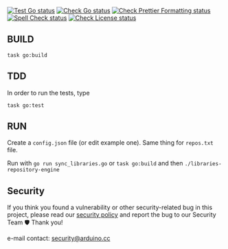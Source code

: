 [![Test Go status](https://github.com/arduino/libraries-repository-engine/actions/workflows/test-go.yml/badge.svg)](https://github.com/arduino/libraries-repository-engine/actions/workflows/test-go.yml)
[![Check Go status](https://github.com/arduino/libraries-repository-engine/actions/workflows/check-go.yml/badge.svg)](https://github.com/arduino/libraries-repository-engine/actions/workflows/check-go.yml)
[![Check Prettier Formatting status](https://github.com/arduino/libraries-repository-engine/actions/workflows/check-prettier-formatting-task.yml/badge.svg)](https://github.com/arduino/libraries-repository-engine/actions/workflows/check-prettier-formatting-task.yml)
[![Spell Check status](https://github.com/arduino/libraries-repository-engine/actions/workflows/spell-check-task.yml/badge.svg)](https://github.com/arduino/libraries-repository-engine/actions/workflows/spell-check-task.yml)
[![Check License status](https://github.com/arduino/libraries-repository-engine/actions/workflows/check-license.yml/badge.svg)](https://github.com/arduino/libraries-repository-engine/actions/workflows/check-license.yml)

## BUILD

```
task go:build
```

## TDD

In order to run the tests, type

```
task go:test
```

## RUN

Create a `config.json` file (or edit example one). Same thing for `repos.txt` file.

Run with `go run sync_libraries.go` or `task go:build` and then `./libraries-repository-engine`

## Security

If you think you found a vulnerability or other security-related bug in this project, please read our
[security policy](https://github.com/arduino/libraries-repository-engine/security/policy) and report the bug to our Security Team 🛡️
Thank you!

e-mail contact: security@arduino.cc
